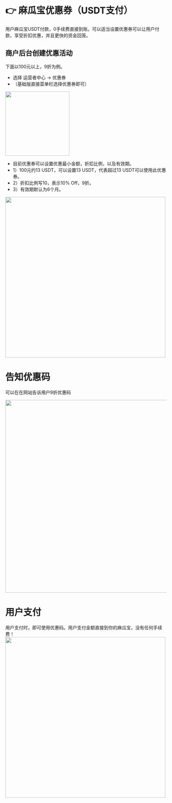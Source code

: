 # 👉 麻瓜宝优惠券（USDT支付）

用户麻瓜宝USDT付款，0手续费直接到账。可以适当设置优惠券可以让用户付款，享受折扣优惠，并且更快的资金回笼。

## 商户后台创建优惠活动

下面以100元以上，9折为例。

* 选择 运营者中心 -> 优惠券
* （基础版直接菜单栏选择优惠券即可）
<img width="200px" src="https://dcdn.mugglepay.com/pay/instructions/coupon1.png" />

* 目前优惠券可以设置优惠最小金额，折扣比例，以及有效期。
* 1）100元约13 USDT，可以设置13 USDT，代表超过13 USDT可以使用此优惠券。
* 2）折扣比例写10，表示10% Off，9折。
* 3）有效期默认为6个月。
<img width="500px" src="https://dcdn.mugglepay.com/pay/instructions/coupon2.png" />

# 告知优惠码
可以在在网站告诉用户9折优惠码

<img width="600px" src="https://dcdn.mugglepay.com/pay/instructions/coupon3.png" />


# 用户支付
用户支付时，即可使用优惠码。用户支付金额直接到你的麻瓜宝，没有任何手续费！
<img width="500px" src="https://dcdn.mugglepay.com/pay/instructions/coupon4.png" />
